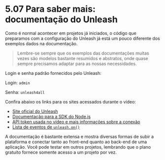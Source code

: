 # 5.07 Para saber mais: documentação do Unleash

Como é normal acontecer em projetos já iniciados, o código que preparamos com a configuração do Unleash já está um pouco diferente dos exemplos dados na documentação.

> Lembre-se sempre que os exemplos das documentações muitas vezes são modelos bastante resumidos e abstratos, onde quase sempre precisamos adaptar para as nossas necessidades.

Login e senha padrão fornecidos pelo Unleash:

Login: `admin`

Senha: `unleash4all`

Confira abaixo os links para os sites acessados durante o vídeo:

- [Site oficial do Unleash](https://www.getunleash.io/)
- [Documentação para a SDK do Node.js](https://docs.getunleash.io/reference/sdks/node)
- [API token usada no vídeo e mais informações sobre a conexão](https://docs.getunleash.io/reference/sdks/node)
- [Lista de eventos de `unleash.on()`](https://docs.getunleash.io/reference/sdks/node#events)

A documentação é bastante extensa e mostra diversas formas de subir a plataforma e conectar tanto ao front-end quanto ao back-end de uma aplicação. Você pode testar em outros projetos, lembrando que o plano gratuito fornece somente acesso a um projeto por vez.